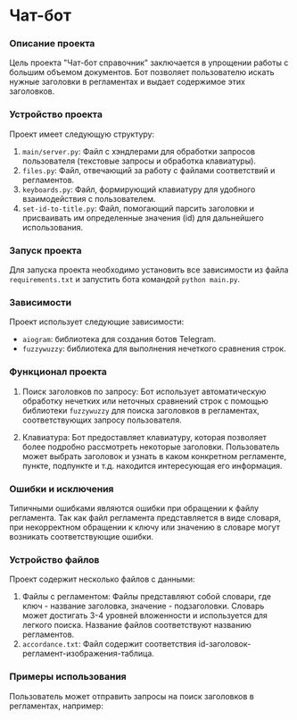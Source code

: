 # Чат-бот

### Описание проекта

Цель проекта "Чат-бот справочник" заключается в упрощении работы с большим объемом документов. Бот позволяет пользователю искать нужные заголовки в регламентах и выдает содержимое этих заголовков.

### Устройство проекта

Проект имеет следующую структуру:
1. `main/server.py`: Файл с хэндлерами для обработки запросов пользователя (текстовые запросы и обработка клавиатуры).
2. `files.py`: Файл, отвечающий за работу с файлами соответствий и регламентов.
3. `keyboards.py`: Файл, формирующий клавиатуру для удобного взаимодействия с пользователем.
4. `set-id-to-title.py`: Файл, помогающий парсить заголовки и присваивать им определенные значения (id) для дальнейшего использования.

### Запуск проекта

Для запуска проекта необходимо установить все зависимости из файла `requirements.txt` и запустить бота командой `python main.py`.

### Зависимости

Проект использует следующие зависимости:
- `aiogram`: библиотека для создания ботов Telegram.
- `fuzzywuzzy`: библиотека для выполнения нечеткого сравнения строк.

### Функционал проекта

1. Поиск заголовков по запросу: Бот использует автоматическую обработку нечетких или неточных сравнений строк с помощью библиотеки `fuzzywuzzy` для поиска заголовков в регламентах, соответствующих запросу пользователя.

2. Клавиатура: Бот предоставляет клавиатуру, которая позволяет более подробно рассмотреть некоторые заголовки. Пользователь может выбрать заголовок и узнать в каком конкретном регламенте, пункте, подпункте и т.д. находится интересующая его информация.

### Ошибки и исключения

Типичными ошибками являются ошибки при обращении к файлу регламента. Так как файл регламента представляется в виде словаря, при некорректном обращении к ключу или значению в словаре могут возникать соответствующие ошибки.

### Устройство файлов

Проект содержит несколько файлов с данными:
1. Файлы с регламентом: Файлы представляют собой словари, где ключ - название заголовка, значение - подзаголовки. Словарь может достигать 3-4 уровней вложенности и используется для легкого поиска. Название файлов соответствуют названию регламентов.
2. `accordance.txt`: Файл содержит соответствия id-заголовок-регламент-изображения-таблица.

### Примеры использования

Пользователь может отправить запросы на поиск заголовков в регламентах, например:
